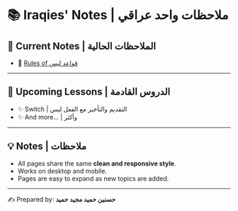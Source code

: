# 📚  Iraqies' Notes | ملاحظات واحد عراقي

## 🌟 Current Notes | الملاحظات الحالية

- 📝 [Rules of قواعد ليس](https://iraqies.github.io/Arabic/negation)

---

## 🚀 Upcoming Lessons | الدروس القادمة

- ✨ Switch | التقديم والتأخير مع الفعل ليس  
- ✨ And more… | وأكثر

---

## 💡 Notes | ملاحظات

- All pages share the same **clean and responsive style**.  
- Works on desktop and mobile.  
- Pages are easy to expand as new topics are added.  

---

✍️ Prepared by: **حسنين حميد مجيد حميد**

